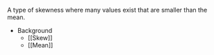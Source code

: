A type of skewness where many values exist that are smaller than the mean.

* Background
	* [[Skew]]
	* [[Mean]]
